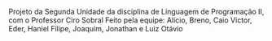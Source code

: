 Projeto da Segunda Unidade da disciplina de Linguagem de Programação II, com o Professor Ciro Sobral
Feito pela equipe: Alício, Breno, Caio Victor, Eder, Haniel Filipe, Joaquim, Jonathan e Luiz Otávio